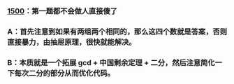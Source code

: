 
### [1500](https://codeforces.com/contest/1500)：第一题都不会做人直接傻了

### A：首先注意到如果有两组两个相同的，那么这四个数就是答案，否则直接暴力，由抽屉原理，很快就能解决。

### B：本质就是一个拓展 gcd + 中国剩余定理 + 二分，然后注意简化一下每次二分的部分从而优化代码。